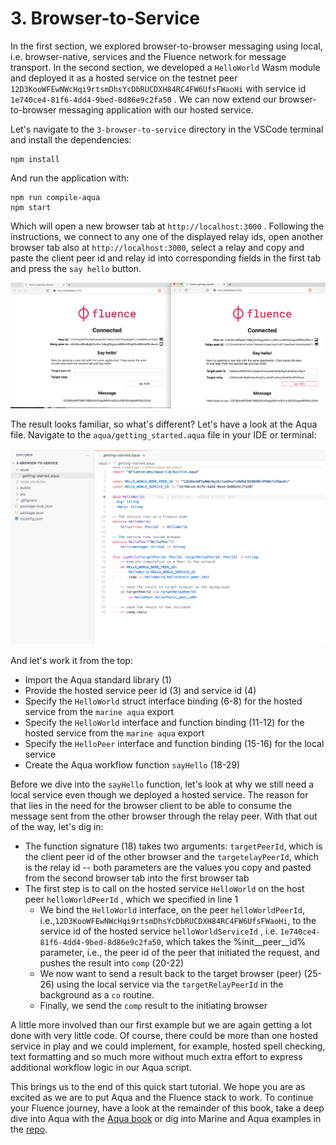 # 3. Browser-to-Service

In the first section, we explored browser-to-browser messaging using local, i.e. browser-native, services and the Fluence network for message transport. In the second section, we developed a `HelloWorld` Wasm module and deployed it as a hosted service on the testnet peer `12D3KooWFEwNWcHqi9rtsmDhsYcDbRUCDXH84RC4FW6UfsFWaoHi` with service id `1e740ce4-81f6-4dd4-9bed-8d86e9c2fa50` . We can now extend our browser-to-browser messaging application with our hosted service.

Let's navigate to the `3-browser-to-service` directory in the VSCode terminal and install the dependencies:

```
npm install
```

And run the application with:

```
npm run compile-aqua
npm start
```

Which will open a new browser tab at `http://localhost:3000` . Following the instructions, we connect to any one of the displayed relay ids, open another browser tab also at `http://localhost:3000`, select a relay and copy and paste the client peer id and relay id into corresponding fields in the first tab and press the `say hello` button.

![Browser To Service Implementation](<../.gitbook/assets/image (38) (2) (2) (2) (1).png>)

The result looks familiar, so what's different? Let's have a look at the Aqua file. Navigate to the `aqua/getting_started.aqua` file in your IDE or terminal:

![getting-started.aqua](<../.gitbook/assets/image (50).png>)

And let's work it from the top:

* Import the Aqua standard library (1)
* Provide the hosted service peer id (3) and service id (4)
* Specify the `HelloWorld` struct interface binding (6-8) for the hosted service from the `marine aqua` export
* Specify the `HelloWorld` interface and function binding (11-12) for the hosted service from the `marine aqua` export
* Specify the `HelloPeer` interface and function binding (15-16) for the local service
* Create the Aqua workflow function `sayHello`  (18-29)

Before we dive into the `sayHello` function, let's look at why we still need a local service even though we deployed a hosted service. The reason for that lies in the need for the browser client to be able to consume the message sent from the other browser through the relay peer. With that out of the way, let's dig in:

* The function signature (18) takes two arguments: `targetPeerId`, which is the client peer id of the other browser and  the `targetelayPeerId`, which is the relay id -- both parameters are the values  you copy and pasted from the second browser tab into the first browser tab
* The first step is to call on the hosted service `HelloWorld` on the host peer `helloWorldPeerId` , which we specified in line 1
  * We bind the `HelloWorld` interface, on the  peer `helloWorldPeerId`, i.e.,`12D3KooWFEwNWcHqi9rtsmDhsYcDbRUCDXH84RC4FW6UfsFWaoHi`, to the  service id of the hosted service `helloWorldServiceId` , i.e. `1e740ce4-81f6-4dd4-9bed-8d86e9c2fa50`, which takes the %init\_\_peer\_\_id%  parameter, i.e., the peer id of the peer that initiated the request, and pushes the result into `comp`  (20-22)
  * We now want to send a result back to the target browser (peer) (25-26) using the local service via the `targetRelayPeerId` in the background as a `co` routine.
  * Finally, we send the `comp` result to the initiating browser

A little more involved than our first example but we are again getting a lot done with very little code. Of course, there could be more than one hosted service in play and we could implement, for example, hosted spell checking, text formatting and so much more without much extra effort to express additional workflow logic in our Aqua script.

This brings us to the end of this quick start tutorial. We hope you are as excited as we are to put Aqua and the Fluence stack to work. To continue your Fluence journey, have a look at the remainder of this book, take a deep dive into Aqua with the [Aqua book](https://doc.fluence.dev/aqua-book/) or dig into Marine and Aqua examples in the [repo](https://github.com/fluencelabs/examples).
